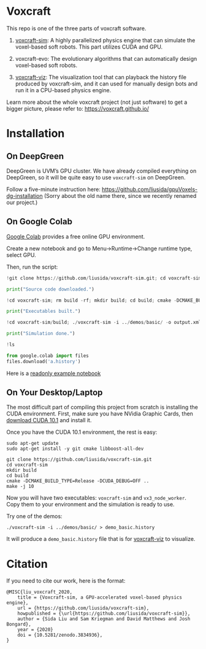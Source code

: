 # Voxcraft

This repo is one of the three parts of voxcraft software.

1. [voxcraft-sim](https://github.com/liusida/voxcraft-sim): A highly parallelized physics engine that can simulate the voxel-based soft robots. This part utilizes CUDA and GPU.

2. voxcraft-evo: The evolutionary algorithms that can automatically design voxel-based soft robots.

3. [voxcraft-viz](https://github.com/liusida/voxcraft-viz): The visualization tool that can playback the history file produced by voxcraft-sim, and it can used for manually design bots and run it in a CPU-based physics engine.

Learn more about the whole voxcraft project (not just software) to get a bigger picture, please refer to: https://voxcraft.github.io/

# Installation

## On DeepGreen

DeepGreen is UVM’s GPU cluster. We have already compiled everything on DeepGreen, so it will be quite easy to use `voxcraft-sim` on DeepGreen.

Follow a five-minute instruction here: https://github.com/liusida/gpuVoxels-dg-installation (Sorry about the old name there, since we recently renamed our project.)

## On Google Colab

[Google Colab](https://colab.research.google.com/) provides a free online GPU environment.

Create a new notebook and go to Menu->Runtime->Change runtime type, select GPU.

Then, run the script:
```python
!git clone https://github.com/liusida/voxcraft-sim.git; cd voxcraft-sim/;

print("Source code downloaded.")

!cd voxcraft-sim; rm build -rf; mkdir build; cd build; cmake -DCMAKE_BUILD_TYPE=Release -DCUDA_DEBUG=OFF ..; make -j 10;

print("Executables built.")

!cd voxcraft-sim/build; ./voxcraft-sim -i ../demos/basic/ -o output.xml -f > ../../a.history

print("Simulation done.")

!ls

from google.colab import files
files.download('a.history')
```

Here is a [readonly example notebook](https://colab.research.google.com/drive/1yiqw7Uq3W3CgYCinXq4t808M2l7uuLv1?usp=sharing)

## On Your Desktop/Laptop

The most difficult part of compiling this project from scratch is installing the CUDA environment. First, make sure you have NVidia Graphic Cards, then [download CUDA 10.1](https://developer.nvidia.com/cuda-10.1-download-archive-base) and install it.

Once you have the CUDA 10.1 environment, the rest is easy:

```
sudo apt-get update
sudo apt-get install -y git cmake libboost-all-dev

git clone https://github.com/liusida/voxcraft-sim.git
cd voxcraft-sim
mkdir build
cd build
cmake -DCMAKE_BUILD_TYPE=Release -DCUDA_DEBUG=OFF ..
make -j 10
```

Now you will have two executables: `voxcraft-sim` and `vx3_node_worker`. Copy them to your environment and the simulation is ready to use.

Try one of the demos:

```
./voxcraft-sim -i ../demos/basic/ > demo_basic.history
```

It will produce a `demo_basic.history` file that is for [voxcraft-viz](https://github.com/liusida/voxcraft-viz) to visualize.

# Citation

If you need to cite our work, here is the format:

```
@MISC{liu_voxcraft_2020,
	title = {Voxcraft-sim, a GPU-accelerated voxel-based physics engine},
	url = {https://github.com/liusida/voxcraft-sim},
	howpublished = {\url{https://github.com/liusida/voxcraft-sim}},
	author = {Sida Liu and Sam Kriegman and David Matthews and Josh Bongard},
	year = {2020}
	doi = {10.5281/zenodo.3834936},
}
```
